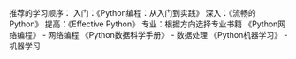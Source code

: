 推荐的学习顺序：
入门：《Python编程：从入门到实践》
深入：《流畅的Python》
提高：《Effective Python》
专业：根据方向选择专业书籍
  《Python网络编程》 - 网络编程
  《Python数据科学手册》 - 数据处理
  《Python机器学习》 - 机器学习